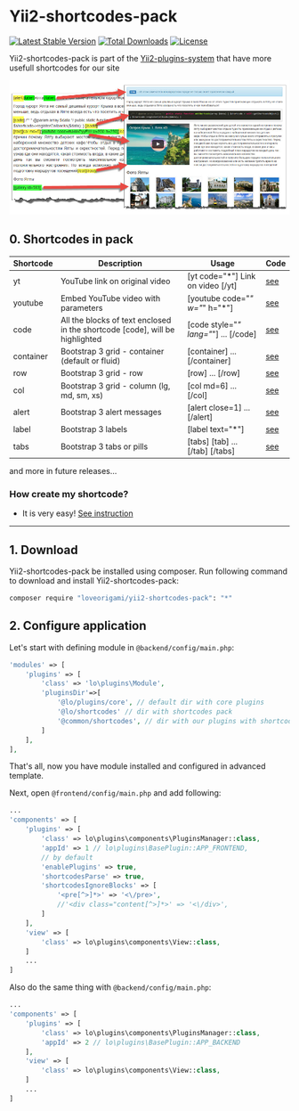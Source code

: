 # Yii2-shortcodes-pack
[![Latest Stable Version](https://poser.pugx.org/loveorigami/yii2-shortcodes-pack/v/stable)](https://packagist.org/packages/loveorigami/yii2-shortcodes-pack) 
[![Total Downloads](https://poser.pugx.org/loveorigami/yii2-shortcodes-pack/downloads)](https://packagist.org/packages/loveorigami/yii2-shortcodes-pack)
[![License](https://poser.pugx.org/loveorigami/yii2-shortcodes-pack/license)](https://packagist.org/packages/loveorigami/yii2-shortcodes-pack)

Yii2-shortcodes-pack is part of the [Yii2-plugins-system](https://github.com/loveorigami/yii2-plugins-system) that have more usefull shortcodes for our site

!["Shortcodes"](docs/img/shortcodes.jpg)

## 0. Shortcodes in pack
Shortcode     | Description | Usage                                                           | Code 
------------- | ------------|---------------------------------------------------------------- | -------- 
yt	          | YouTube link on original video | [yt code="*"] Link on video [/yt]            | [see](src/web/youtube)
youtube	      | Embed YouTube video with parameters | [youtube code="*" w="*" h="*"]          | [see](src/web/youtube)
code	      | All the blocks of text enclosed in the shortcode [code], will be highlighted  | [code style="*" lang="*"] ... [/code] |	[see](src/content/codehighlight)
container     |	Bootstrap 3 grid - container (default or fluid)| [container] ... [/container] | [see](src/bootstrap#grid)
row	          | Bootstrap 3 grid - row| [row] ... [/row]	                                  | [see](src/bootstrap#grid)
col	          | Bootstrap 3 grid - column (lg, md, sm, xs) | [col md=6] ... [/col]            | [see](src/bootstrap#grid)
alert	      | Bootstrap 3 alert messages | [alert close=1] ... [/alert]                     | [see](src/bootstrap#alerts)
label	      | Bootstrap 3 labels | [label text="*"]	                                      | [see](src/bootstrap#label)
tabs	      | Bootstrap 3 tabs or pills | [tabs] [tab] ... [/tab] [/tabs]                   | [see](src/bootstrap#tabs)

and more in future releases...

### How create my shortcode?

* It is very easy! [See instruction](docs/create_shortcode.md)

* * *

## 1. Download

Yii2-shortcodes-pack be installed using composer. Run following command to download and
install Yii2-shortcodes-pack:

```bash
composer require "loveorigami/yii2-shortcodes-pack": "*"
```

## 2. Configure application

Let's start with defining module in `@backend/config/main.php`:

```php
'modules' => [
    'plugins' => [
        'class' => 'lo\plugins\Module',
        'pluginsDir'=>[
            '@lo/plugins/core', // default dir with core plugins
			'@lo/shortcodes' // dir with shortcodes pack
            '@common/shortcodes', // dir with our plugins with shortcodes
        ]
    ],
],
```
That's all, now you have module installed and configured in advanced template.

Next, open `@frontend/config/main.php` and add following:

```php
...
'components' => [
    'plugins' => [
        'class' => lo\plugins\components\PluginsManager::class,
        'appId' => 1 // lo\plugins\BasePlugin::APP_FRONTEND,
        // by default
        'enablePlugins' => true,
        'shortcodesParse' => true,
        'shortcodesIgnoreBlocks' => [
            '<pre[^>]*>' => '<\/pre>',
            //'<div class="content[^>]*>' => '<\/div>',
        ]
    ],
    'view' => [
        'class' => lo\plugins\components\View::class,
    ]
    ...
]
```

Also do the same thing with `@backend/config/main.php`:

```php
...
'components' => [
    'plugins' => [
        'class' => lo\plugins\components\PluginsManager::class,
        'appId' => 2 // lo\plugins\BasePlugin::APP_BACKEND
    ],
    'view' => [
        'class' => lo\plugins\components\View::class,
    ]
    ...
]
```